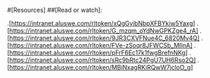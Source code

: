 #[Resources]
##[Read or watch]:

.[https://intranet.aluswe.com/rltoken/xQgGyibNbpXFBYkiw5Yaxg]
.[https://intranet.aluswe.com/rltoken/G_mzqm_oYdNwGPKZge4_rA]
.[https://intranet.aluswe.com/rltoken/9JR3CXVFNue4C_6820Mv4Q]
.[https://intranet.aluswe.com/rltoken/FVe-zSoqr8JFWCSb_MIlnA]
.[https://intranet.aluswe.com/rltoken/pFrF6Ec17k1fwgBrefnNKg]
.[https://intranet.aluswe.com/rltoken/sRc9bRtc24PgU7UH6Rso2Q]
.[https://intranet.aluswe.com/rltoken/MBiNxagRKiRQwW7jcloO_g]
